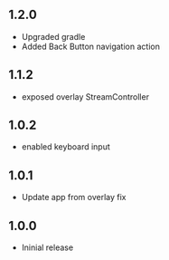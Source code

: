 ## 1.2.0

* Upgraded gradle
* Added Back Button navigation action

## 1.1.2

* exposed overlay StreamController

## 1.0.2

* enabled keyboard input

## 1.0.1

* Update app from overlay fix

## 1.0.0

* Ininial release
